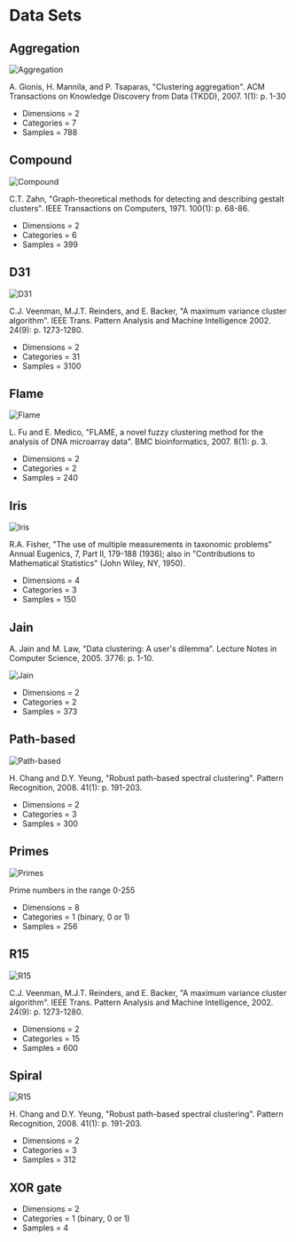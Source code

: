 # Data Sets

## Aggregation

![Aggregation](/DataSets/Visualizations/Aggregation.png)

A. Gionis, H. Mannila, and P. Tsaparas, "Clustering aggregation". ACM Transactions on Knowledge Discovery from Data (TKDD), 2007. 1(1): p. 1-30

* Dimensions = 2
* Categories = 7
* Samples = 788

## Compound

![Compound](/DataSets/Visualizations/Compound.png)

C.T. Zahn, "Graph-theoretical methods for detecting and describing gestalt clusters". IEEE Transactions on Computers, 1971. 100(1): p. 68-86.

* Dimensions = 2
* Categories = 6
* Samples = 399

## D31

![D31](/DataSets/Visualizations/D31.png)

C.J. Veenman, M.J.T. Reinders, and E. Backer, "A maximum variance cluster algorithm". IEEE Trans. Pattern Analysis and Machine Intelligence 2002. 24(9): p. 1273-1280. 

* Dimensions = 2
* Categories = 31
* Samples = 3100

## Flame

![Flame](/DataSets/Visualizations/flame.png)

L. Fu and E. Medico, "FLAME, a novel fuzzy clustering method for the analysis of DNA microarray data". BMC bioinformatics, 2007. 8(1): p. 3.

* Dimensions = 2
* Categories = 2
* Samples = 240

## Iris

![Iris](/DataSets/Visualizations/Iris.png)

R.A. Fisher, "The use of multiple measurements in taxonomic problems" Annual Eugenics, 7, Part II, 179-188 (1936); also in "Contributions to Mathematical Statistics" (John Wiley, NY, 1950).

* Dimensions = 4
* Categories = 3
* Samples = 150

## Jain

A. Jain and M. Law, "Data clustering: A user's dilemma". Lecture Notes in Computer Science, 2005. 3776: p. 1-10. 

![Jain](/DataSets/Visualizations/jain.png)

* Dimensions = 2
* Categories = 2
* Samples = 373

## Path-based

![Path-based](/DataSets/Visualizations/pathbased.png)

H. Chang and D.Y. Yeung, "Robust path-based spectral clustering". Pattern Recognition, 2008. 41(1): p. 191-203. 

* Dimensions = 2
* Categories = 3
* Samples = 300

## Primes

![Primes](/DataSets/Visualizations/primes.png)

Prime numbers in the range 0-255

* Dimensions = 8
* Categories = 1 (binary, 0 or 1)
* Samples = 256

## R15

![R15](/DataSets/Visualizations/R15.png)

C.J. Veenman, M.J.T. Reinders, and E. Backer, "A maximum variance cluster algorithm". IEEE Trans. Pattern Analysis and Machine Intelligence, 2002. 24(9): p. 1273-1280. 

* Dimensions = 2
* Categories = 15
* Samples = 600

## Spiral

![R15](/DataSets/Visualizations/spiral.png)

H. Chang and D.Y. Yeung, "Robust path-based spectral clustering". Pattern Recognition, 2008. 41(1): p. 191-203. 

* Dimensions = 2
* Categories = 3
* Samples = 312

## XOR gate

* Dimensions = 2
* Categories = 1 (binary, 0 or 1)
* Samples = 4

